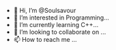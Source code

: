 - 👋 Hi, I’m @Soulsavour
- 👀 I’m interested in Programming...
- 🌱 I’m currently learning C++...
- 💞️ I’m looking to collaborate on ...
- 📫 How to reach me ...

<!---
Soulsavour/Soulsavour is a ✨ special ✨ repository because its `README.md` (this file) appears on your GitHub profile.
You can click the Preview link to take a look at your changes.
--->
